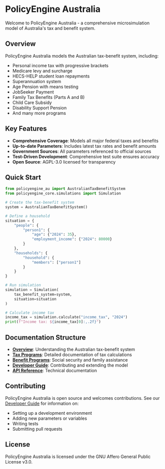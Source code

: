 # PolicyEngine Australia

Welcome to PolicyEngine Australia - a comprehensive microsimulation model of Australia's tax and benefit system.

## Overview

PolicyEngine Australia models the Australian tax-benefit system, including:
- Personal income tax with progressive brackets
- Medicare levy and surcharge
- HECS-HELP student loan repayments
- Superannuation system
- Age Pension with means testing
- JobSeeker Payment
- Family Tax Benefits (Parts A and B)
- Child Care Subsidy
- Disability Support Pension
- And many more programs

## Key Features

- **Comprehensive Coverage**: Models all major federal taxes and benefits
- **Up-to-date Parameters**: Includes latest tax rates and benefit amounts
- **Government Sources**: All parameters referenced to official sources
- **Test-Driven Development**: Comprehensive test suite ensures accuracy
- **Open Source**: AGPL-3.0 licensed for transparency

## Quick Start

```python
from policyengine_au import AustralianTaxBenefitSystem
from policyengine_core.simulations import Simulation

# Create the tax-benefit system
system = AustralianTaxBenefitSystem()

# Define a household
situation = {
    "people": {
        "person1": {
            "age": {"2024": 35},
            "employment_income": {"2024": 80000}
        }
    },
    "households": {
        "household": {
            "members": ["person1"]
        }
    }
}

# Run simulation
simulation = Simulation(
    tax_benefit_system=system,
    situation=situation
)

# Calculate income tax
income_tax = simulation.calculate("income_tax", "2024")
print(f"Income tax: ${income_tax[0]:,.2f}")
```

## Documentation Structure

- **[Overview](overview.md)**: Understanding the Australian tax-benefit system
- **[Tax Programs](tax-programs.md)**: Detailed documentation of tax calculations
- **[Benefit Programs](benefit-programs.md)**: Social security and family assistance
- **[Developer Guide](developer-guide.md)**: Contributing and extending the model
- **[API Reference](api-reference.md)**: Technical documentation

## Contributing

PolicyEngine Australia is open source and welcomes contributions. See our [Developer Guide](developer-guide.md) for information on:
- Setting up a development environment
- Adding new parameters or variables
- Writing tests
- Submitting pull requests

## License

PolicyEngine Australia is licensed under the GNU Affero General Public License v3.0.